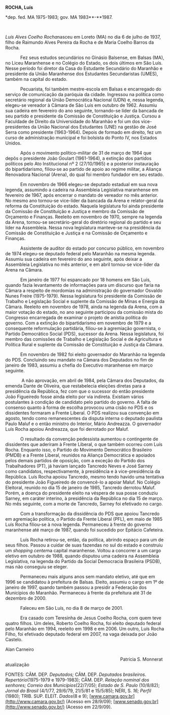 **ROCHA, Luís**

\*dep. fed. MA 1975-1983; gov. MA 1983**-**1987.

           

*Luís Alves Coelho Rocha*nasceu em Loreto (MA) no dia 6 de julho de
1937, filho de Raimundo Alves Pereira da Rocha e de Maria Coelho Barros
da Rocha.

            Fez seus estudos secundários no Ginásio Balsense, em Balsas
(MA), no Liceu Maranhense e no Colégio do Estado, os dois últimos em São
Luís. Nesse período foi diretor da Casa do Estudante Secundário do
Maranhão e presidente da União Maranhense dos Estudantes Secundaristas
(UMES), também na capital do estado.

            Pecuarista, foi também mestre-escola em Balsas e encarregado
do serviço de comunicação da paróquia da cidade. Ingressou na política
como secretário regional da União Democrática Nacional (UDN) e, nessa
legenda, elegeu-se vereador à Câmara de São Luís em outubro de 1962.
Assumiu sua cadeira em fevereiro do ano seguinte, tornando-se líder da
bancada de seu partido e presidente da Comissão de Constituição e
Justiça. Cursou a Faculdade de Direito da Universidade do Maranhão e foi
um dos vice-presidentes da União Nacional dos Estudantes (UNE) na gestão
de José Serra como presidente (1963-1964). Depois de formado em direito,
fez um curso de administração municipal e foi bolsista do Ponto IV, nos
Estados Unidos.

            Após o movimento político-militar de 31 de março de 1964 que
depôs o presidente João Goulart (1961-1964), a extinção dos partidos
políticos pelo Ato Institucional nº 2 (27/10/1965) e a posterior
instauração do bipartidarismo, filiou-se ao partido de apoio ao regime
militar, a Aliança Renovadora Nacional (Arena), do qual foi membro
fundador em seu estado.

            Em novembro de 1966 elegeu-se deputado estadual em sua nova
legenda, assumindo a cadeira na Assembleia Legislativa maranhense em
fevereiro de 1967, após encerrar o mandato de vereador no mês anterior.
No mesmo ano tornou-se vice-líder da bancada da Arena e relator-geral da
reforma da Constituição do estado. Naquela legislatura foi ainda
presidente da Comissão de Constituição e Justiça e membro da Comissão de
Orçamento e Finanças. Reeleito em novembro de 1970, sempre na legenda da
Arena, tornou-se secretário-geral do diretório regional do partido e seu
líder na Assembleia. Nessa nova legislatura manteve-se na presidência da
Comissão de Constituição e Justiça e na Comissão de Orçamento e
Finanças.

            Assistente de auditor do estado por concurso público, em
novembro de 1974 elegeu-se deputado federal pelo Maranhão na mesma
legenda. Assumiu sua cadeira em fevereiro do ano seguinte, após deixar a
Assembleia Legislativa no mês anterior, e em abril tornou-se vice-líder
da Arena na Câmara.

            Em janeiro de 1977 foi espancado por 18 homens em São Luís,
quando fazia levantamento de informações para um discurso que faria na
Câmara a respeito de mordomias na administração do governador Osvaldo
Nunes Freire (1975-1979). Nessa legislatura foi presidente da Comissão
de Trabalho e Legislação Social e suplente da Comissão de Minas e
Energia da Câmara. Reeleito em novembro de 1978, ainda na legenda da
Arena, com a maior votação do estado, no ano seguinte participou da
comissão mista do Congresso encarregada de examinar o projeto de anistia
política do governo. Com a extinção do bipartidarismo em novembro de
1979 e a consequente reformulação partidária, filiou-se à agremiação
governista, o Partido Democrático Social (PDS), sucessor da Arena. Nessa
legislatura, foi membro das comissões de Trabalho e Legislação Social e
de Agricultura e Política Rural e suplente da Comissão de Constituição e
Justiça da Câmara.

            Em novembro de 1982 foi eleito governador do Maranhão na
legenda do PDS. Concluindo seu mandato na Câmara dos Deputados no fim de
janeiro de 1983, assumiu a chefia do Executivo maranhense em março
seguinte.

             A não aprovação, em abril de 1984, pela Câmara dos
Deputados, da emenda Dante de Oliveira, que restabelecia eleições
diretas para a presidência da República, fez com que o sucessor do então
presidente João Figueiredo fosse ainda eleito por via indireta. Existiam
vários postulantes à condição de candidato pelo partido do governo. A
falta de consenso quanto à forma de escolha provocou uma cisão no PDS e
os dissidentes formaram a Frente Liberal. O PDS realizou sua convenção
em agosto, tendo como remanescentes da disputa interna o deputado
paulista Paulo Maluf e o então ministro do Interior, Mário Andreazza. O
governador Luís Rocha apoiou Andreazza, que foi derrotado por Maluf.

            O resultado da convenção pedessista aumentou o contingente
de dissidentes que aderiram à Frente Liberal, o que também ocorreu com
Luís Rocha. Enquanto isso, o Partido do Movimento Democrático Brasileiro
(PMDB) e a Frente Liberal, reunidos na Aliança Democrática e apoiados
pelos demais partidos de oposição, com a exceção do Partido dos
Trabalhadores (PT), já haviam lançado Tancredo Neves e José Sarney como
candidatos, respectivamente, à presidência e à vice-presidência da
República. Luís Rocha apoiou Tancredo, mesmo tendo havido uma tentativa
do presidente João Figueiredo de convencê-lo a apoiar Maluf. No Colégio
Eleitoral, reunido no dia 15 de janeiro de 1985, Tancredo derrotou
Maluf. Porém, a doença do presidente eleito na véspera de sua posse
conduziu Sarney, em caráter interino, à presidência da República no dia
15 de março. No mês seguinte, com a morte de Tancredo, Sarney foi
efetivado no cargo.

            Com a transformação da dissidência do PDS que apoiou
Tancredo em agremiação política, o Partido da Frente Liberal (PFL), em
maio de 1985 Luís Rocha filiou-se à nova legenda. Permaneceu à frente do
governo maranhense até março de 1987, quando foi sucedido por Epitácio
Cafeteira.

            Luís Rocha retirou-se, então, da política, abrindo espaço
para um de seus filhos. Passou a cuidar de suas fazendas no sul do
estado e construiu um *shopping center*na capital maranhense. Voltou a
concorrer a um cargo eletivo em outubro de 1988, quando disputou uma
cadeira na Assembleia Legislativa, na legenda do Partido da Social
Democracia Brasileira (PSDB), mas não conseguiu se eleger.

            Permaneceu mais alguns anos sem mandato eletivo, até que em
1996 se candidatou à prefeitura de Balsas. Eleito, assumiu o cargo em 1º
de janeiro de 1997, quando também passou a presidir a Federação dos
Municípios do Maranhão. Permaneceu à frente da prefeitura até 31 de
dezembro de 2000.

            Faleceu em São Luís, no dia 8 de março de 2001.

            Era casado com Teresinha de Jesus Coelho Rocha, com quem
teve quatro filhos. Um deles, Roberto Coelho Rocha, foi eleito deputado
federal pelo Maranhão em 1994, reeleito em 1998 e em 2006. Um outro,
Luís Rocha Filho, foi efetivado deputado federal em 2007, na vaga
deixada por João Castelo. 

Alan Carneiro

                     
                                                                      Patrícia
S. Monnerat atualização

FONTES: CÂM. DEP. *Deputados;* CÂM. DEP. *Deputados brasileiros*.
*Repertório*(1975-1979 e 1979-1983); CÂM. DEP. *Relação nominal dos
senhores; Correio dos Municípios*(22/7/05); *Estado de S.* *Paulo*
(10/8/82); *Jornal do Brasil* (4/1/77, 29/6/79, 21/5/81 e 15/5/85);
NÉRI, S. *16; Perfil* (1980); TRIB. SUP. ELEIT. *Dados*(8 e 9);
[www.camara.gov.br](http://www.camara.gov.br/) (Acesso em 28/9/09);
[www.senado.gov.br](http://www.senado.gov.br/) (Acesso em 22/9/09).

 

